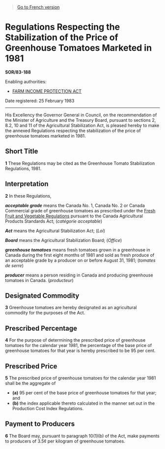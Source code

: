 > [Go to French version](/fr/Règlements/Décrets,%20ordonnances%20et%20règlements%20statutaires/83/188.md)

# Regulations Respecting the Stabilization of the Price of Greenhouse Tomatoes Marketed in 1981

**SOR/83-188**

Enabling authorities: 
- [FARM INCOME PROTECTION ACT](/en/Acts/Statutes%20of%20Canada/1991/c.%2022.md)

Date registered: 25 February 1983

----------

His Excellency the Governor General in Council, on the recommendation of the Minister of Agriculture and the Treasury Board, pursuant to sections 2, 8.2, 10 and 11 of the Agricultural Stabilization Act, is pleased hereby to make the annexed Regulations respecting the stabilization of the price of greenhouse tomatoes marketed in 1981.




## Short Title


**1** These Regulations may be cited as the Greenhouse Tomato Stabilization Regulations, 1981.




## Interpretation


**2** In these Regulations,

***acceptable grade*** means the Canada No. 1, Canada No. 2 or Canada Commercial grade of greenhouse tomatoes as prescribed under the [Fresh Fruit and Vegetable Regulations](/en/Regulations/Consolidated%20Regulations%20of%20Canada/201-300/C.R.C.,%20c.%20285.md) pursuant to the Canada Agricultural Products Standards Act; (*catégorie acceptable*)

***Act*** means the Agricultural Stabilization Act; (*Loi*)

***Board*** means the Agricultural Stabilization Board; (*Office*)

***greenhouse tomatoes*** means fresh tomatoes grown in a greenhouse in Canada during the first eight months of 1981 and sold as fresh produce of an acceptable grade by a producer on or before August 31, 1981; (*tomates de serre*)

***producer*** means a person residing in Canada and producing greenhouse tomatoes in Canada. (*producteur*)




## Designated Commodity


**3** Greenhouse tomatoes are hereby designated as an agricultural commodity for the purposes of the Act.




## Prescribed Percentage


**4** For the purpose of determining the prescribed price of greenhouse tomatoes for the calendar year 1981, the percentage of the base price of greenhouse tomatoes for that year is hereby prescribed to be 95 per cent.




## Prescribed Price


**5** The prescribed price of greenhouse tomatoes for the calendar year 1981 shall be the aggregate of
- **(a)** 95 per cent of the base price of greenhouse tomatoes for that year; and
- **(b)** the index applicable thereto calculated in the manner set out in the Production Cost Index Regulations.




## Payment to Producers


**6** The Board may, pursuant to paragraph 10(1)(b) of the Act, make payments to producers of 3.5¢ per kilogram of greenhouse tomatoes.


